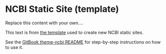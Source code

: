 # NCBI Static Site (template)

Replace this content with your own....

This text is from [the template](https://github.com/Klortho/ncbi-static-template) used to 
create new NCBI static sites.

See the [GitBook theme-ncbi README](https://github.com/Klortho/theme-ncbi/blob/master/README.md)
for step-by-step instructions on how to use it.
